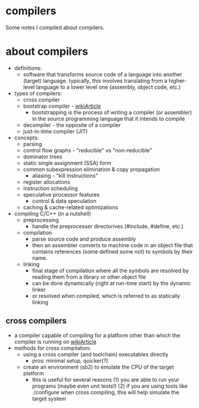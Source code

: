 # compilers
Some notes I compiled about compilers.

# about compilers
* definitions:
    * software that transforms source code of a language into another (target)
      language. typically, this involves translating from a higher-level
      language to a lower level one (assembly, object code, etc.)
* types of compilers:
    * cross compiler
    * bootstrap compiler - [wikiArticle](https://en.wikipedia.org/wiki/Bootstrapping_(compilers))
        * bootstrapping is the process of writing a compiler (or assembler) in
          the source programming language that it intends to compile
    * decompiler - the opposite of a compiler
    * just-in-time compiler (JIT)
* concepts:
    * parsing
    * control flow graphs - "reducible" vs "non-reducible"
    * dominator trees
    * static single assignment (SSA) form
    * common subexpression elimination & copy propagation
        * aliasing - "kill instructions"
    * register allocations
    * instruction scheduling
    * speculative processor features
        * control & data speculation
    * caching & cache-related optimizations
* compiling C/C++ (in a nutshell)
    * preprocessing
        * handle the preprocesser directorives (#include, #define, etc.)
    * compilation
        * parse source code and produce assembly
        * then an assembler converts to machine code in an object file that
          contains references (some defined some not) to symbols by their name.
    * linking
        * final stage of compilation where all the symbols are resolved by
          reading them from a library or other object file
        * can be done dynamically (right at run-time start) by the dynamic
          linker 
        * or resolved when compiled, which is referred to as statically linking

## cross compilers
* a compiler capable of compiling for a platform other than which the compiler
  is running on [wikiArticle](https://en.wikipedia.org/wiki/Cross_compiler)
* methods for cross compilation:
    * using a cross compiler (and toolchain) executables directly
        * pros: minimal setup, quicker(?)
    * create an environment (sb2) to emulate the CPU of the target platform
        * this is useful for several reasons (1) you are able to run your
          programs (maybe even unit tests!) (2) if you are using tools like
          ./configure when cross compiling, this will help simulate the target
          system

